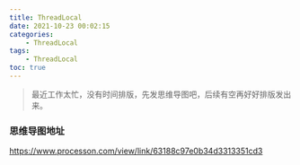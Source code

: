 ```yaml
---
title: ThreadLocal
date: 2021-10-23 00:02:15
categories:
	- ThreadLocal
tags: 
	- ThreadLocal
toc: true
---
```




> 最近工作太忙，没有时间排版，先发思维导图吧，后续有空再好好排版发出来。



### 思维导图地址

https://www.processon.com/view/link/63188c97e0b34d3313351cd3